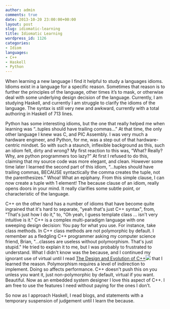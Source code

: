 ```yaml
---
author: admin
comments: true
date: 2013-10-20 23:00:00+00:00
layout: post
slug: idiomatic-learning
title: Idiomatic Learning
wordpress_id: 1126
categories:
- Idiom
languages:
- C++
- Haskell
- Python
---
```


When learning a new language I find it helpful to study a languages idioms. Idioms exist in a language for a specific reason. Sometimes that reason is to further the principles of the language, other times it’s to mask, or otherwise deal with some underlying design decision of the language. Currently, I am studying Haskell, and currently I am struggle to clarify the idioms of the language. The syntax is still very new and awkward, currently with a total authoring in Haskell of 713 lines.

<!-- more -->

Python has some interesting idioms, but the one that really helped me when learning was “..tuples should have trailing commas…” At that time, the only other language I knew was C, and PIC Assembly. I was very much a hardware engineer, and Python, for me, was a step out of that hardware-centric mindset. So with such a staunch, inflexible background as this, such an idiom felt, dirty and wrong? My first reaction to this was, “What? Really? Why, are python programmers too lazy?” At first I refused to do this, claiming that my source code was more elegant, and clean. However some time later I learned the second part of this idiom, “…tuples should have trailing commas, BECAUSE syntactically the comma creates the tuple, not the parenthesizes.” Whoa! What an epiphany. From this simple clause, I can now create a tuple with 1 element! The because clause of an idiom, really opens doors in your mind. It really clarifies some subtle point, or characteristic of the language.

C++ on the other hand has a number of idioms that have become quite ingrained that it's hard to separate, "yeah that's just C++ syntax", from, "That's just how I do it," to, "Oh yeah, I guess template <typename T> class ... isn't very intuitive is it." C++ is a complex multi-paradigm language with one sweeping design decision: You pay for what you use. For instance, take class methods. In C++ class methods are not polymorphic by default. I remember as a fledgling C++ programmer asking my computer science friend, Brian, "...classes are useless without polymorphism. That's just stupid." He tried to explain it to me, but I was probably to frustrated to understand. What I didn't know was the because, and I continued my ignorant use of virtual until I read [The Design and Evolution of C++](http://www.amazon.com/gp/product/0201543303/ref=as_li_qf_sp_asin_tl?ie=UTF8&camp=1789&creative=9325&creativeASIN=0201543303&linkCode=as2&tag=codestro-20)![](http://ir-na.amazon-adsystem.com/e/ir?t=codestro-20&l=as2&o=1&a=0201543303) that I learned the reason. Polymorphism requires a level of indirection to implement. Doing so affects performance. C++ doesn't push this on you unless you want it, just non-polymorphic by default, virtual if you want. Beautiful. Now as an embedded system designer I love this aspect of C++. I am free to use the features I need without paying for the ones I don't.

So now as I approach Haskell, I read blogs, and statements with a temporary suspension of judgement until I learn the because.
